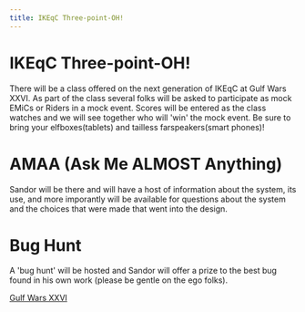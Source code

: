 ```yaml
---
title: IKEqC Three-point-OH!
---
```


# IKEqC Three-point-OH!

There will be a class offered on the next generation of IKEqC at Gulf Wars XXVI.  As part of the class several folks will be asked to participate as mock EMiCs or Riders in a mock event.  Scores will be entered as the class watches and we will see together who will 'win' the mock event.  Be sure to bring your elfboxes(tablets) and tailless farspeakers(smart phones)!

# AMAA (Ask Me ALMOST Anything)
Sandor will be there and will have a host of information about the system, its use, and more imporantly will be available for questions about the system and the choices that were made that went into the design.

# Bug Hunt
A 'bug hunt' will be hosted and Sandor will offer a prize to the best bug found in his own work (please be gentle on the ego folks).

[Gulf Wars XXVI](http://www.gulfwars.org/)
